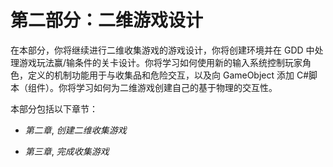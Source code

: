 # 第二部分：二维游戏设计

在本部分，你将继续进行二维收集游戏的游戏设计，你将创建环境并在 GDD 中处理游戏玩法赢/输条件的关卡设计。你将学习如何使用新的输入系统控制玩家角色，定义的机制功能用于与收集品和危险交互，以及向 GameObject 添加 C#脚本（组件）。你将学习如何为二维游戏创建自己的基于物理的交互性。

本部分包括以下章节：

+   *第二章*, *创建二维收集游戏*

+   *第三章*, *完成收集游戏*
